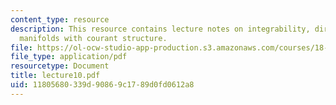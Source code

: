 ```yaml
---
content_type: resource
description: This resource contains lecture notes on integrability, dirac maps, and
  manifolds with courant structure.
file: https://ol-ocw-studio-app-production.s3.amazonaws.com/courses/18-969-topics-in-geometry-dirac-geometry-fall-2006/11805680339d90869c1789d0fd0612a8_lecture10.pdf
file_type: application/pdf
resourcetype: Document
title: lecture10.pdf
uid: 11805680-339d-9086-9c17-89d0fd0612a8
---
```


